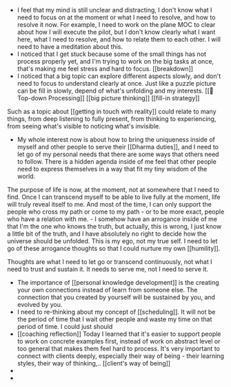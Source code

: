 - I feel that my mind is still unclear and distracting, I don't know what I need to focus on at the moment or what I need to resolve, and how to resolve it now. For example, I need to work on the plane MOC to clear about how I will execute the pilot, but I don't know clearly what I want here, what I need to resolve, and how to relate them to each other. I will need to have a meditation about this.
- I noticed that I get stuck because some of the small things has not process properly yet, and I'm trying to work on the big tasks at once, that's making me feel stress and hard to focus. [[breakdown]]
- I noticed that a big topic can explore different aspects slowly, and don't need to focus to understand clearly at once. Just like a puzzle picture can be fill in slowly, depend of what's unfolding and my interests. [[🌲Top-down Processing]] [[big picture thinking]] [[fill-in strategy]]

Such as a topic about [[getting in touch with reality]] could relate to many things, from deep listening to fully present, from thinking to experiencing, from seeing what's visible to noticing what's invisible.
- My whole interest now is about how to bring the uniqueness inside of myself and other people to serve their [[Dharma duties]], and I need to let go of my personal needs that there are some ways that others need to follow. There is a hidden agenda inside of me feel that other people need to express themselves in a way that fit my tiny wisdom of the world. 

The purpose of life is now, at the moment, not at somewhere that I need to find. Once I can transcend myself to be able to live fully at the moment, life will truly reveal itself to me. And most of the time, I can only support the people who cross my path or come to my path - or to be more exact, people who have a relation with me.
    - I somehow have an arrogance inside of me that I'm the one who knows the truth, but actually, this is wrong, I just know a little bit of the truth, and I have absolutely no right to decide how the universe should be unfolded. This is my ego, not my true self. I need to let go of these arrogance thoughts so that I could nurture my own [[humility]].

Thoughts are what I need to let go or transcend continuously, not what I need to trust and sustain it. It needs to serve me, not I need to serve it.
- The importance of [[personal knowledge development]] is the creating your own connections instead of learn from someone else. The connection that you created by yourself will be sustained by you, and evolved by you.
- I need to re-thinking about my concept of [[scheduling]]. It will not be the period of time that I wait other people and waste my time on that period of time. I could just should 
- [[coaching reflection]] Today I learned that it's easier to support people to work on concrete examples first, instead of work on abstract level or too general that makes them feel hard to process. It's very important to connect with clients deeply, especially their way of being - their learning styles, their way of thinking,.. [[client's way of being]]
- 
- 
